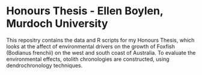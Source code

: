 Honours Thesis - Ellen Boylen, Murdoch University
===============

This repositry contains the data and R scripts for my Honours Thesis, which looks at the affect of environmental drivers on the growth of Foxfish (Bodianus frenchii) on the west and south coast of Australia. To evaluate the environmental effects, otolith chronologies are constructed, using dendrochronology techniques.
